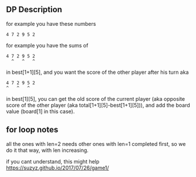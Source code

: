 ## DP Description
for example you have these numbers
```
4 7 2 9 5 2
```
for example you have the sums of
```
4 7 2 9 5 2
  ^   ^   ^
```
in best[1+1][5],
and you want the score of the other player after his turn aka
```
4 7 2 9 5 2
^   ^   ^
```
in best[1][5],
you can get the old score of the current player (aka opposite score of the other player (aka total[1+1][5]-best[1+1][5])),
and add the board value (board[1] in this case).

## for loop notes
all the ones with len=2 needs other ones with len=1 completed first, so we do it that way, with len increasing.

if you cant understand, this might help https://suzyz.github.io/2017/07/26/game1/